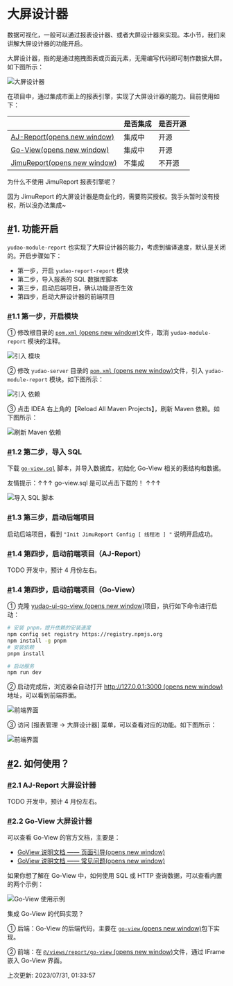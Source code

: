 # 大屏设计器

数据可视化，一般可以通过报表设计器、或者大屏设计器来实现。本小节，我们来讲解大屏设计器的功能开启。

大屏设计器，指的是通过拖拽图表或页面元素，无需编写代码即可制作数据大屏。如下图所示：

![大屏设计器](https://doc.iocoder.cn/img/%E5%A4%A7%E5%B1%8F%E6%89%8B%E5%86%8C/%E5%A4%A7%E5%B1%8F%E8%AE%BE%E8%AE%A1%E5%99%A8/%E5%A4%A7%E5%B1%8F%E8%AE%BE%E8%AE%A1%E5%99%A8.gif)

在项目中，通过集成市面上的报表引擎，实现了大屏设计器的能力。目前使用如下：

|                                                              | 是否集成 | 是否开源 |
| ------------------------------------------------------------ | -------- | -------- |
| [AJ-Report(opens new window)](https://gitee.com/anji-plus/report) | 集成中   | 开源     |
| [Go-View(opens new window)](https://gitee.com/dromara/go-view) | 集成中   | 开源     |
| [JimuReport(opens new window)](https://github.com/jeecgboot/JimuReport) | 不集成   | 不开源   |

为什么不使用 JimuReport 报表引擎呢？

因为 JimuReport 的大屏设计器是商业化的，需要购买授权。我手头暂时没有授权，所以没办法集成~

## [#](https://doc.iocoder.cn/report/screen/#_1-功能开启)1. 功能开启

`yudao-module-report` 也实现了大屏设计器的能力，考虑到编译速度，默认是关闭的。开启步骤如下：

- 第一步，开启 `yudao-report-report` 模块
- 第二步，导入报表的 SQL 数据库脚本
- 第三步，启动后端项目，确认功能是否生效
- 第四步，启动大屏设计器的前端项目

### [#](https://doc.iocoder.cn/report/screen/#_1-1-第一步-开启模块)1.1 第一步，开启模块

① 修改根目录的 [`pom.xml` (opens new window)](https://github.com/YunaiV/ruoyi-vue-pro/blob/master/pom.xml)文件，取消 `yudao-module-report` 模块的注释。

![引入  模块](https://doc.iocoder.cn/img/%E5%A4%A7%E5%B1%8F%E6%89%8B%E5%86%8C/%E6%8A%A5%E8%A1%A8%E8%AE%BE%E8%AE%A1%E5%99%A8/%E7%AC%AC%E4%B8%80%E6%AD%A5-01.png)

② 修改 `yudao-server` 目录的 [`pom.xml` (opens new window)](https://github.com/YunaiV/ruoyi-vue-pro/blob/master/yudao-server/pom.xml)文件，引入 `yudao-module-report` 模块。如下图所示：

![引入  依赖](https://doc.iocoder.cn/img/%E5%A4%A7%E5%B1%8F%E6%89%8B%E5%86%8C/%E6%8A%A5%E8%A1%A8%E8%AE%BE%E8%AE%A1%E5%99%A8/%E7%AC%AC%E4%B8%80%E6%AD%A5-02.png)

③ 点击 IDEA 右上角的【Reload All Maven Projects】，刷新 Maven 依赖。如下图所示：

![刷新 Maven 依赖](https://doc.iocoder.cn/img/%E5%85%AC%E4%BC%97%E5%8F%B7%E6%89%8B%E5%86%8C/%E5%8A%9F%E8%83%BD%E5%BC%80%E5%90%AF/%E7%AC%AC%E4%B8%80%E6%AD%A5-03.png)

### [#](https://doc.iocoder.cn/report/screen/#_1-2-第二步-导入-sql)1.2 第二步，导入 SQL

下载 [`go-view.sql`](https://doc.iocoder.cn/file/go-view.sql) 脚本，并导入数据库，初始化 Go-View 相关的表结构和数据。

友情提示：↑↑↑ go-view.sql 是可以点击下载的！ ↑↑↑

![导入 SQL 脚本](https://doc.iocoder.cn/img/%E5%A4%A7%E5%B1%8F%E6%89%8B%E5%86%8C/%E5%A4%A7%E5%B1%8F%E8%AE%BE%E8%AE%A1%E5%99%A8/%E7%AC%AC%E4%BA%8C%E6%AD%A5-01.png)

### [#](https://doc.iocoder.cn/report/screen/#_1-3-第三步-启动后端项目)1.3 第三步，启动后端项目

启动后端项目，看到 `"Init JimuReport Config [ 线程池 ] "` 说明开启成功。

### [#](https://doc.iocoder.cn/report/screen/#_1-4-第四步-启动前端项目-aj-report)1.4 第四步，启动前端项目（AJ-Report）

TODO 开发中，预计 4 月份左右。

### [#](https://doc.iocoder.cn/report/screen/#_1-4-第四步-启动前端项目-go-view)1.4 第四步，启动前端项目（Go-View）

① 克隆 [yudao-ui-go-view (opens new window)](https://gitee.com/yudaocode/yudao-ui-go-view)项目，执行如下命令进行启动：

```bash
# 安装 pnpm，提升依赖的安装速度
npm config set registry https://registry.npmjs.org
npm install -g pnpm
# 安装依赖
pnpm install

# 启动服务
npm run dev
```

② 启动完成后，浏览器会自动打开 [http://127.0.0.1:3000 (opens new window)](http://127.0.0.1:3000/)地址，可以看到前端界面。

![前端界面](https://doc.iocoder.cn/img/%E5%A4%A7%E5%B1%8F%E6%89%8B%E5%86%8C/%E5%A4%A7%E5%B1%8F%E8%AE%BE%E8%AE%A1%E5%99%A8/%E7%AC%AC%E5%9B%9B%E6%AD%A5-GoView-01.png)

③ 访问 [报表管理 -> 大屏设计器] 菜单，可以查看对应的功能。如下图所示：

![前端界面](https://doc.iocoder.cn/img/%E5%A4%A7%E5%B1%8F%E6%89%8B%E5%86%8C/%E5%A4%A7%E5%B1%8F%E8%AE%BE%E8%AE%A1%E5%99%A8/%E7%AC%AC%E5%9B%9B%E6%AD%A5-GoView-02.png)

## [#](https://doc.iocoder.cn/report/screen/#_2-如何使用)2. 如何使用？

### [#](https://doc.iocoder.cn/report/screen/#_2-1-aj-report-大屏设计器)2.1 AJ-Report 大屏设计器

TODO 开发中，预计 4 月份左右。

### [#](https://doc.iocoder.cn/report/screen/#_2-2-go-view-大屏设计器)2.2 Go-View 大屏设计器

可以查看 Go-View 的官方文档，主要是：

- [GoView 说明文档 —— 页面引导(opens new window)](https://www.mtruning.club/guide/start/pageGuide.html)
- [GoView 说明文档 —— 常见问题(opens new window)](https://www.mtruning.club/guide/start/more.html)

如果你想了解在 Go-View 中，如何使用 SQL 或 HTTP 查询数据，可以查看内置的两个示例：

![Go-View 使用示例](https://doc.iocoder.cn/img/%E5%A4%A7%E5%B1%8F%E6%89%8B%E5%86%8C/%E5%A4%A7%E5%B1%8F%E8%AE%BE%E8%AE%A1%E5%99%A8/%E5%A6%82%E4%BD%95%E4%BD%BF%E7%94%A8-GoView.png)

集成 Go-View 的代码实现？

① 后端：Go-View 的后端代码，主要在 [`go-view` (opens new window)](https://github.com/YunaiV/ruoyi-vue-pro/blob/master/yudao-module-report/yudao-module-report-biz/src/main/java/cn/iocoder/yudao/module/report/controller/admin/goview/)包下实现。

② 前端：在 [`@/views/report/go-view` (opens new window)](https://github.com/YunaiV/ruoyi-vue-pro/blob/master/yudao-ui-admin/src/views/report/goview/index.vue)文件，通过 IFrame 嵌入 Go-View 界面。

上次更新: 2023/07/31, 01:33:57